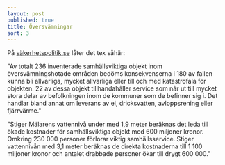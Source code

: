 ```yaml
---
layout: post
published: true
title: Översvämningar
sort: 3
---
```



På [säkerhetspolitik.se](http://www.sakerhetspolitik.se/Hot-och-risker/Naturkatastrofer-och-olyckor/Sverige-och-konsekvenserna-av-klimatforandringarna/) låter det tex såhär:

"Av totalt 236 inventerade samhällsviktiga objekt inom översvämningshotade områden bedöms konsekvenserna i 180 av fallen kunna bli allvarliga, mycket allvarliga eller till och med katastrofala för objekten. 22 av dessa objekt tillhandahåller service som når ut till mycket stora delar av befolkningen inom de kommuner som de befinner sig i. Det handlar bland annat om leverans av el, dricksvatten, avloppsrening eller fjärrvärme."

"Stiger Mälarens vattennivå under med 1,9 meter beräknas det leda till ökade kostnader för samhällsviktiga objekt med 600 miljoner kronor. Omkring 230 000 personer förlorar viktig samhällsservice. Stiger vattennivån med 3,1 meter beräknas de direkta kostnaderna till 1 100 miljoner kronor och antalet drabbade personer ökar till drygt 600 000."
